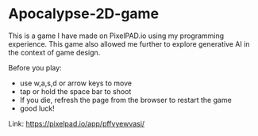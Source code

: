 # Apocalypse-2D-game
This is a game I have made on PixelPAD.io using my programming experience. This game also allowed me further to explore generative AI in the context of game design. 

Before you play:
- use w,a,s,d or arrow keys to move
- tap or hold the space bar to shoot
- If you die, refresh the page from the browser to restart the game
- good luck!

Link: https://pixelpad.io/app/pffvyewvasi/

